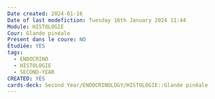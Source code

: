 ```yaml
---
Date created: 2024-01-16
Date of last modefiction: Tuesday 16th January 2024 11:44
Module: HISTOLOGIE
Cour: Glande pinéale
Present dans le coure: NO
Étudiée: YES
tags:
  - ENDOCRINO
  - HISTOLOGIE
  - SECOND-YEAR
CREATED: YES
cards-deck: Second Year/ENDOCRINOLOGY/HISTOLOGIE::Glande pinéale
---
```

```toc
```


